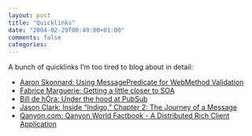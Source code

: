 ```yaml
---
layout: post
title: "Quicklinks"
date: "2004-02-29T00:49:00+01:00"
comments: false
categories: 
---
```


<p>A bunch of quicklinks I&#8217;m too tired to blog about in detail:</p>

<ul>
<li><a href="http://skonnard.com/archive/2004/02/24/274.aspx">Aaron Skonnard: Using MessagePredicate for WebMethod Validation</a></li>
<li><a href="http://www.dotnetguru.org/us/articles/SOA-Softly/SOA-Softly.html">Fabrice Marguerie: Getting  a little closer to SOA </a></li>
<li><a href="http://www.dehora.net/journal/archives/000382.html">Bill de h&#211;ra: Under the hood at PubSub</a></li>
<li><a href="http://msdn.microsoft.com/library/default.asp?url=/library/en-us/dnlong/html/messagebus.asp">Jason Clark: Inside &#8220;Indigo,&#8221; Chapter 2: The Journey of a Message</a></li>
<li><a href="http://www.qanyon.com/TechZone/TechZoneWorldFactbook#d0e70">Qanyon.com: Qanyon World Factbook - A Distributed Rich Client Application</a></li>
</ul>


